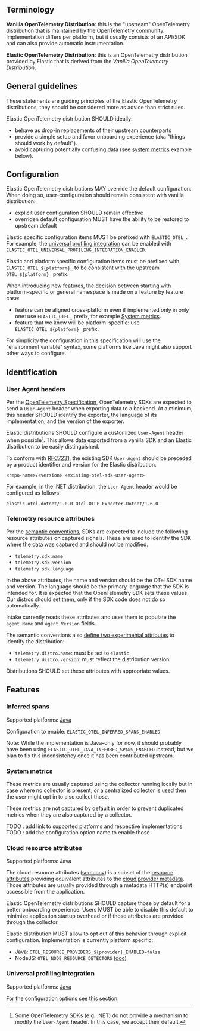 
## Terminology

**Vanilla OpenTelemetry Distribution**: this is the "upstream" OpenTelemetry distribution that is maintained by the OpenTelemetry community.
Implementation differs per platform, but it usually consists of an API/SDK and can also provide automatic instrumentation.

**Elastic OpenTelemetry Distribution**: this is an OpenTelemetry distribution provided by Elastic that is derived from the 
_Vanilla OpenTelemetry Distribution_.

## General guidelines

These statements are guiding principles of the Elastic OpenTelemetry distributions, they should be considered more as advice than strict rules.

Elastic OpenTelemetry distribution SHOULD ideally:
- behave as drop-in replacements of their upstream counterparts
- provide a simple setup and favor onboarding experience (aka "things should work by default").
- avoid capturing potentially confusing data (see [system metrics](#system-metrics) example below).

## Configuration

Elastic OpenTelemetry distributions MAY override the default configuration.
When doing so, user-configuration should remain consistent with vanilla distribution:
- explicit user configuration SHOULD remain effective
- overriden default configuration MUST have the ability to be restored to upstream default

Elastic specific configuration items MUST be prefixed with `ELASTIC_OTEL_`.
For example, the [universal profiling integration](#universal-profiling-integration) can be enabled with `ELASTIC_OTEL_UNIVERSAL_PROFILING_INTEGRATION_ENABLED`.

Elastic and platform specific configuration items must be prefixed with `ELASTIC_OTEL_${platform}_` to be consistent with
the upstream `OTEL_${platform}_` prefix.

When introducing new features, the decision between starting with platform-specific or general namespace is made on a feature by feature case:
- feature can be aligned cross-platform even if implemented only in only one: use `ELASTIC_OTEL_` prefix, for example [System metrics](#system-metrics).
- feature that we know will be platform-specific: use `ELASTIC_OTEL_${platform}_` prefix.

For simplicity the configuration in this specification will use the "environment variable" syntax, some platforms like Java
might also support other ways to configure.

## Identification

### User Agent headers

Per the [OpenTelemetry Specification](https://github.com/open-telemetry/opentelemetry-specification/blob/main/specification/protocol/exporter.md#user-agent), OpenTelemetry SDKs are expected to send a `User-Agent` header when exporting data to a backend. At a minimum, this header SHOULD identify the exporter, the language of its implementation, and the version of the exporter.

Elastic distributions SHOULD configure a customized `User-Agent` header when possible[^1].
This allows data exported from a vanilla SDK and an Elastic distribution to be easily distinguished.

[^1]: Some OpenTelemetry SDKs (e.g. .NET) do not provide a mechanism to modify the `User-Agent` header. In this case, we accept their default.

To conform with [RFC7231](https://datatracker.ietf.org/doc/html/rfc7231#section-5.5.3), the existing SDK `User-Agent` should be preceded by a product identifier and version for the Elastic distribution.

```
<repo-name>/<version> <existing-otel-sdk-user-agent>
```

For example, in the .NET distribution, the `User-Agent` header would be configured as follows:

```
elastic-otel-dotnet/1.0.0 OTel-OTLP-Exporter-Dotnet/1.6.0
```

### Telemetry resource attributes

Per the [semantic conventions](https://opentelemetry.io/docs/specs/semconv/resource/#telemetry-sdk), SDKs are expected to include the following resource attributes on captured signals. These are used to identify the SDK where the data was captured and should not be modified.

- `telemetry.sdk.name`
- `telemetry.sdk.version`
- `telemetry.sdk.language`

In the above attributes, the name and version should be the OTel SDK name and version.
The language should be the primary language that the SDK is intended for.
It is expected that the OpenTelemetry SDK sets these values.
Our distros should set them, only if the SDK code does not do so automatically.

Intake currently reads these attributes and uses them to populate the `agent.Name` and `agent.Version` fields.

The semantic conventions also [define two experimental attributes](https://opentelemetry.io/docs/specs/semconv/resource/#telemetry-sdk-experimental) to identify the distribution:

- `telemetry.distro.name`: must be set to `elastic`
- `telemetry.distro.version`: must reflect the distribution version

Distributions SHOULD set these attributes with appropriate values.

## Features

### Inferred spans

Supported platforms: [Java](https://github.com/elastic/elastic-otel-java/tree/main/inferred-spans)

Configuration to enable: `ELASTIC_OTEL_INFERRED_SPANS_ENABLED`

Note: While the implementation is Java-only for now, it should probably have been using `ELASTIC_OTEL_JAVA_INFERRED_SPANS_ENABLED`
instead, but we plan to fix this inconsistency once it has been contributed upstream.

### System metrics

These metrics are usually captured using the collector running locally but in case where no collector is present, or a centralized
collector is used then the user might opt in to also collect those.

These metrics are not captured by default in order to prevent duplicated metrics when they are also captured by a collector.

TODO : add link to supported platforms and respective implementations
TODO : add the configuration option name to enable those

### Cloud resource attributes

Supported platforms: Java

The cloud resource attributes ([semconv](https://opentelemetry.io/docs/specs/semconv/resource/cloud/)) is a subset of
the [resource attributes](https://opentelemetry.io/docs/specs/semconv/resource/) providing equivalent attributes to the
[cloud provider metadata](metadata.md#cloud-provider-metadata).
Those attributes are usually provided through a metadata HTTP(s) endpoint accessible from the application.

Elastic OpenTelemetry distributions SHOULD capture those by default for a better onboarding experience.
Users MUST be able to disable this default to minimize application startup overhead or if those attributes are provided through the collector.

Elastic distribution MUST allow to opt out of this behavior through explicit configuration.
Implementation is currently platform specific:
- Java: `OTEL_RESOURCE_PROVIDERS_${provider}_ENABLED=false`
- NodeJS: `OTEL_NODE_RESOURCE_DETECTORS` ([doc](https://github.com/open-telemetry/opentelemetry-js-contrib/tree/main/metapackages/auto-instrumentations-node/#usage-auto-instrumentation))

### Universal profiling integration

Supported platforms: [Java](https://github.com/elastic/elastic-otel-java/tree/main/universal-profiling-integration)

For the configuration options see [this section](universal-profiling-integration.md#configuration-options).
